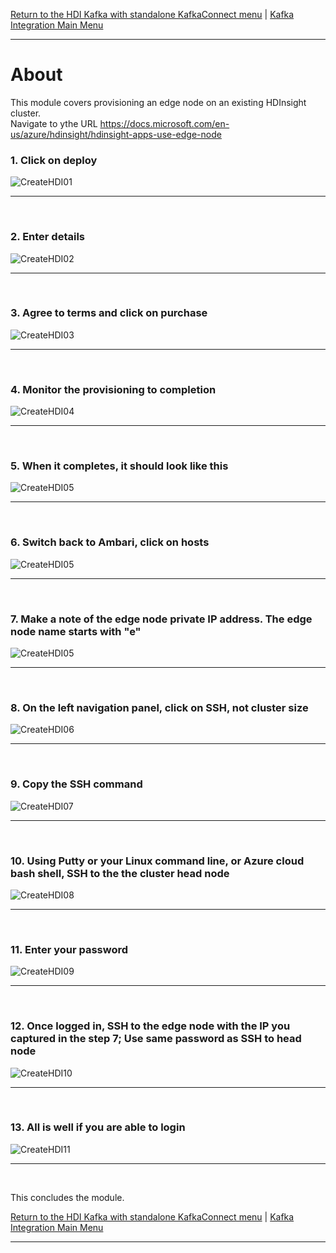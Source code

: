 
[Return to the HDI Kafka with standalone KafkaConnect menu](README.md) | [Kafka Integration Main Menu](../README.md) <hr>

# About

This module covers provisioning an edge node on an existing HDInsight cluster.  
Navigate to ythe URL https://docs.microsoft.com/en-us/azure/hdinsight/hdinsight-apps-use-edge-node

### 1. Click on deploy
![CreateHDI01](images/02-hdi-29.png)
<br>
<hr>
<br>

### 2. Enter details
![CreateHDI02](images/02-hdi-30.png)
<br>
<hr>
<br>

### 3. Agree to terms and click on purchase
![CreateHDI03](images/02-hdi-31.png)
<br>
<hr>
<br>

### 4. Monitor the provisioning to completion
![CreateHDI04](images/02-hdi-32.png)
<br>
<hr>
<br>

### 5. When it completes, it should look like this
![CreateHDI05](images/02-hdi-33.png)
<br>
<hr>
<br>

### 6. Switch back to Ambari, click on hosts
![CreateHDI05](images/02-hdi-34.png)
<br>
<hr>
<br>



### 7. Make a note of the edge node private IP address.  The edge node name starts with "e"
![CreateHDI05](images/02-hdi-35.png)
<br>
<hr>
<br>

### 8. On the left navigation panel, click on SSH, not cluster size 
![CreateHDI06](images/02-hdi-36.png)
<br>
<hr>
<br>

### 9. Copy the SSH command
![CreateHDI07](images/02-hdi-37.png)
<br>
<hr>
<br>

### 10. Using Putty or your Linux command line, or Azure cloud bash shell, SSH to the the cluster head node
![CreateHDI08](images/02-hdi-38.png)
<br>
<hr>
<br>

### 11. Enter your password
![CreateHDI09](images/02-hdi-39.png)
<br>
<hr>
<br>

### 12. Once logged in, SSH to the edge node with the IP you captured in the step 7; Use same password as SSH to head node 
![CreateHDI10](images/02-hdi-40.png)
<br>
<hr>
<br>

### 13. All is well if you are able to login
![CreateHDI11](images/02-hdi-41.png)
<br>
<hr>
<br>

This concludes the module.<br>

[Return to the HDI Kafka with standalone KafkaConnect menu](README.md) | [Kafka Integration Main Menu](../README.md) <hr>
